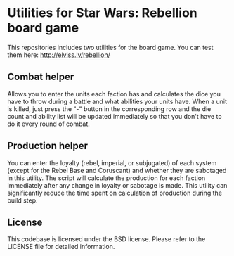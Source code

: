 # Utilities for Star Wars: Rebellion board game

This repositories includes two utilities for the board game. You can test them here: http://elviss.lv/rebellion/

## Combat helper

Allows you to enter the units each faction has and calculates the dice you have to throw during a battle and what abilities your units have. When a unit is killed, just press the "-" button in the corresponding row and the die count and ability list will be updated immediately so that you don't have to do it every round of combat.

## Production helper

You can enter the loyalty (rebel, imperial, or subjugated) of each system (except for the Rebel Base and Coruscant) and whether they are sabotaged in this utility. The script will calculate the production for each faction immediately after any change in loyalty or sabotage is made. This utility can significantly reduce the time spent on calculation of production during the build step.

## License

This codebase is licensed under the BSD license. Please refer to the LICENSE file for detailed information.
